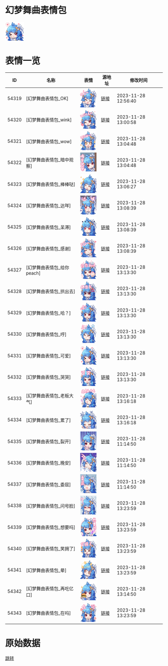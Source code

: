 # 幻梦舞曲表情包

<img src="./cover.png" height="60" alt="cover" />

# 表情一览

|ID|名称|表情|源地址|修改时间|
|----|----|----|----|----|
|54319|[幻梦舞曲表情包_OK]|<img src="./pic/054319_%5B幻梦舞曲表情包_OK%5D.png" height="60" alt="OK"/>|[链接](https://i0.hdslb.com/bfs/emote/4177fd567831590a85098cf6ea144c5e3ffb1ac8.png)|2023-11-28 12:56:40|
|54320|[幻梦舞曲表情包_wink]|<img src="./pic/054320_%5B幻梦舞曲表情包_wink%5D.png" height="60" alt="wink"/>|[链接](https://i0.hdslb.com/bfs/emote/970ec21aa982256c14e2c44bf81929469b49c2ee.png)|2023-11-28 13:00:58|
|54321|[幻梦舞曲表情包_wow]|<img src="./pic/054321_%5B幻梦舞曲表情包_wow%5D.png" height="60" alt="wow"/>|[链接](https://i0.hdslb.com/bfs/emote/5300d788d79ef6972301411588641de9c99274db.png)|2023-11-28 13:04:48|
|54322|[幻梦舞曲表情包_暗中观察]|<img src="./pic/054322_%5B幻梦舞曲表情包_暗中观察%5D.png" height="60" alt="暗中观察"/>|[链接](https://i0.hdslb.com/bfs/emote/704981abc40bb19d8eb6480ac2c07f632f6e0543.png)|2023-11-28 13:04:48|
|54323|[幻梦舞曲表情包_棒棒哒]|<img src="./pic/054323_%5B幻梦舞曲表情包_棒棒哒%5D.png" height="60" alt="棒棒哒"/>|[链接](https://i0.hdslb.com/bfs/emote/7ce19fb19746eb071d9ffd956d45fdeecd80d0b4.png)|2023-11-28 13:06:27|
|54324|[幻梦舞曲表情包_达咩]|<img src="./pic/054324_%5B幻梦舞曲表情包_达咩%5D.png" height="60" alt="达咩"/>|[链接](https://i0.hdslb.com/bfs/emote/1730e2149ecf49abf04f8ebd9686146a0662bd58.png)|2023-11-28 13:08:39|
|54325|[幻梦舞曲表情包_呆滞]|<img src="./pic/054325_%5B幻梦舞曲表情包_呆滞%5D.png" height="60" alt="呆滞"/>|[链接](https://i0.hdslb.com/bfs/emote/8564ff7bb9dbe36e957e9c5bf6dee290e57f5b52.png)|2023-11-28 13:08:39|
|54326|[幻梦舞曲表情包_感谢]|<img src="./pic/054326_%5B幻梦舞曲表情包_感谢%5D.png" height="60" alt="感谢"/>|[链接](https://i0.hdslb.com/bfs/emote/4215e00abee5765012f3c3b1bcb55f4666fb6bb3.png)|2023-11-28 13:08:39|
|54327|[幻梦舞曲表情包_给你peach]|<img src="./pic/054327_%5B幻梦舞曲表情包_给你peach%5D.png" height="60" alt="给你peach"/>|[链接](https://i0.hdslb.com/bfs/emote/e52495f867c663b708dbc4720e7536b563556398.png)|2023-11-28 13:13:30|
|54328|[幻梦舞曲表情包_拱出去]|<img src="./pic/054328_%5B幻梦舞曲表情包_拱出去%5D.png" height="60" alt="拱出去"/>|[链接](https://i0.hdslb.com/bfs/emote/458b20c1e6d01b1f7b656ca0c1919c5d0b0e4102.png)|2023-11-28 13:13:30|
|54329|[幻梦舞曲表情包_哈？]|<img src="./pic/054329_%5B幻梦舞曲表情包_哈？%5D.png" height="60" alt="哈？"/>|[链接](https://i0.hdslb.com/bfs/emote/a2396d4c29b853aa10e0287fb9b8d284b5553109.png)|2023-11-28 13:13:30|
|54330|[幻梦舞曲表情包_哼]|<img src="./pic/054330_%5B幻梦舞曲表情包_哼%5D.png" height="60" alt="哼"/>|[链接](https://i0.hdslb.com/bfs/emote/832a2dcef143342c53a8a59cfd43958d47246044.png)|2023-11-28 13:13:30|
|54331|[幻梦舞曲表情包_可爱]|<img src="./pic/054331_%5B幻梦舞曲表情包_可爱%5D.png" height="60" alt="可爱"/>|[链接](https://i0.hdslb.com/bfs/emote/81ddaf250f862b226bd4189739bbeeb1900e9646.png)|2023-11-28 13:13:30|
|54332|[幻梦舞曲表情包_哭哭]|<img src="./pic/054332_%5B幻梦舞曲表情包_哭哭%5D.png" height="60" alt="哭哭"/>|[链接](https://i0.hdslb.com/bfs/emote/156e549d90fde301fff2e2296f9b032ea2402b32.png)|2023-11-28 13:13:30|
|54333|[幻梦舞曲表情包_老板大气]|<img src="./pic/054333_%5B幻梦舞曲表情包_老板大气%5D.png" height="60" alt="老板大气"/>|[链接](https://i0.hdslb.com/bfs/emote/22d0275d52d799ed27905300086a62f8b2e9b406.png)|2023-11-28 13:16:18|
|54334|[幻梦舞曲表情包_累了]|<img src="./pic/054334_%5B幻梦舞曲表情包_累了%5D.png" height="60" alt="累了"/>|[链接](https://i0.hdslb.com/bfs/emote/8a050b1fa6d5926782c706a40d5bc017e67aa565.png)|2023-11-28 13:16:18|
|54335|[幻梦舞曲表情包_裂开]|<img src="./pic/054335_%5B幻梦舞曲表情包_裂开%5D.png" height="60" alt="裂开"/>|[链接](https://i0.hdslb.com/bfs/emote/2c47fb065fd6097718c1a3c40f6b820e8e324766.png)|2023-11-28 11:14:50|
|54336|[幻梦舞曲表情包_晚安]|<img src="./pic/054336_%5B幻梦舞曲表情包_晚安%5D.png" height="60" alt="晚安"/>|[链接](https://i0.hdslb.com/bfs/emote/2c0995fdf81926db228942a18b217bc2afd767c9.png)|2023-11-28 11:14:50|
|54337|[幻梦舞曲表情包_委屈]|<img src="./pic/054337_%5B幻梦舞曲表情包_委屈%5D.png" height="60" alt="委屈"/>|[链接](https://i0.hdslb.com/bfs/emote/9c5cdb31d08ce681c23ee70ed4e137e7efa272a6.png)|2023-11-28 11:14:50|
|54338|[幻梦舞曲表情包_问号脸]|<img src="./pic/054338_%5B幻梦舞曲表情包_问号脸%5D.png" height="60" alt="问号脸"/>|[链接](https://i0.hdslb.com/bfs/emote/467c63524411f2a1ce951286609cc2e331768b53.png)|2023-11-28 13:23:59|
|54339|[幻梦舞曲表情包_想要吗]|<img src="./pic/054339_%5B幻梦舞曲表情包_想要吗%5D.png" height="60" alt="想要吗"/>|[链接](https://i0.hdslb.com/bfs/emote/8619631d1fc85dd766f4b63ffa06f46553738764.png)|2023-11-28 13:23:59|
|54340|[幻梦舞曲表情包_笑拥了]|<img src="./pic/054340_%5B幻梦舞曲表情包_笑拥了%5D.png" height="60" alt="笑拥了"/>|[链接](https://i0.hdslb.com/bfs/emote/705414b64bf5aaf64e1a4d9c3fc6735d68d243ee.png)|2023-11-28 13:23:59|
|54341|[幻梦舞曲表情包_晕]|<img src="./pic/054341_%5B幻梦舞曲表情包_晕%5D.png" height="60" alt="晕"/>|[链接](https://i0.hdslb.com/bfs/emote/cff22e4133eb42ad4e27e7161df9f8d3a75c56ce.png)|2023-11-28 13:23:59|
|54342|[幻梦舞曲表情包_再吃亿口]|<img src="./pic/054342_%5B幻梦舞曲表情包_再吃亿口%5D.png" height="60" alt="再吃亿口"/>|[链接](https://i0.hdslb.com/bfs/emote/df9216937ca9b66953d44348b7a3a30b33c7f825.png)|2023-11-28 13:14:50|
|54343|[幻梦舞曲表情包_在吗]|<img src="./pic/054343_%5B幻梦舞曲表情包_在吗%5D.png" height="60" alt="在吗"/>|[链接](https://i0.hdslb.com/bfs/emote/361ce8ca864b0c9abd08852ac3443c278b72f4c3.png)|2023-11-28 13:23:59|

# 原始数据

[跳转](./raw.json)

